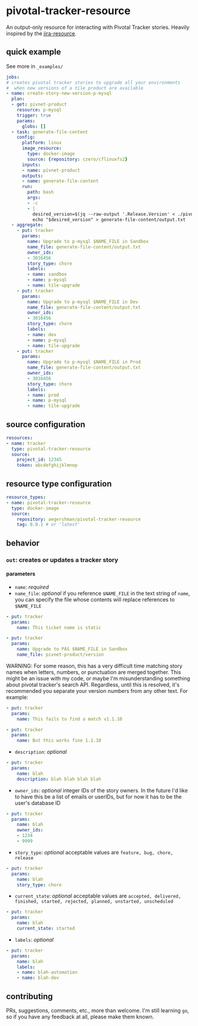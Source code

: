 # pivotal-tracker-resource

An output-only resource for interacting with Pivotal Tracker stories. Heavily inspired by the [jira-resource](https://github.com/danrspencer/jira-resource).

## quick example

See more in `_examples/`

```yaml
jobs:
# creates pivotal tracker stories to upgrade all your environments
#  when new versions of a tile product are available
- name: create-story-new-version-p-mysql
  plan:
  - get: pivnet-product
    resource: p-mysql
    trigger: true
    params:
      globs: []
  - task: generate-file-content
    config:
      platform: linux
      image_resource:
        type: docker-image
        source: {repository: czero/cflinuxfs2}
      inputs:
      - name: pivnet-product
      outputs:
      - name: generate-file-content
      run:
        path: bash
        args:
        - -c
        - |
          desired_version=$(jq --raw-output '.Release.Version' < ./pivnet-product/metadata.json)
          echo "$desired_version" > generate-file-content/output.txt
  - aggregate:
    - put: tracker
      params:
        name: Upgrade to p-mysql $NAME_FILE in Sandbox
        name_file: generate-file-content/output.txt
        owner_ids:
        - 3016456
        story_type: chore
        labels:
        - name: sandbox
        - name: p-mysql
        - name: tile-upgrade
    - put: tracker
      params:
        name: Upgrade to p-mysql $NAME_FILE in Dev
        name_file: generate-file-content/output.txt
        owner_ids:
        - 3016456
        story_type: chore
        labels:
        - name: dev
        - name: p-mysql
        - name: tile-upgrade
    - put: tracker
      params:
        name: Upgrade to p-mysql $NAME_FILE in Prod
        name_file: generate-file-content/output.txt
        owner_ids:
        - 3016456
        story_type: chore
        labels:
        - name: prod
        - name: p-mysql
        - name: tile-upgrade
```

## source configuration

```yaml
resources:
- name: tracker
  type: pivotal-tracker-resource
  source:
    project_id: 12345
    token: abcdefghijklmnop
```

## resource type configuration

```yaml
resource_types:
- name: pivotal-tracker-resource
  type: docker-image
  source:
    repository: aegershman/pivotal-tracker-resource
    tag: 0.0.1 # or 'latest'
```

## behavior

### `out`: creates or updates a tracker story

#### parameters

* `name`: *required*
* `name_file`: *optional* if you reference `$NAME_FILE` in the text string of `name`, you can specify the file whose contents will replace references to `$NAME_FILE`

```yaml
- put: tracker
  params:
    name: This ticket name is static

- put: tracker
  params:
    name: Upgrade to PAS $NAME_FILE in Sandbox
    name_file: pivnet-product/version
```

WARNING: For some reason, this has a very difficult time matching story names when letters, numbers, or punctuation are merged together. This might be an issue with my code, or maybe I'm misunderstanding something about pivotal tracker's search API. Regardless, until this is resolved, it's recommended you separate your version numbers from any other text. For example:

```yaml
- put: tracker
  params:
    name: This fails to find a match v1.1.10

- put: tracker
  params:
    name: But this works fine 1.1.10
```

* `description`: *optional*

```yaml
- put: tracker
  params:
    name: blah
    description: blah blah blah blah
```

* `owner_ids`: *optional* integer IDs of the story owners. In the future I'd like to have this be a list of emails or userIDs, but for now it has to be the user's database ID

```yaml
- put: tracker
  params:
    name: blah
    owner_ids:
    - 1234
    - 9999
```

* `story_type`: *optional* acceptable values are `feature, bug, chore, release`

```yaml
- put: tracker
  params:
    name: blah
    story_type: chore
```

* `current_state`: *optional* acceptable values are `accepted, delivered, finished, started, rejected, planned, unstarted, unscheduled`

```yaml
- put: tracker
  params:
    name: blah
    current_state: started
```

* `labels`: *optional*

```yaml
- put: tracker
  params:
    name: blah
    labels:
    - name: blah-automation
    - name: blah-dev
```

## contributing

PRs, suggestions, comments, etc., more than welcome. I'm still learning `go`, so if you have any feedback at all, please make them known.